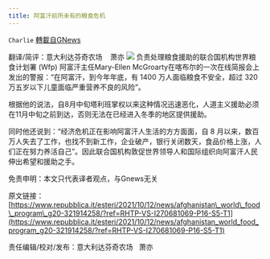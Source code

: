 ```yaml
---
title: 阿富汗前所未有的粮食危机
---
```

`Charlie` [轉載自GNews](https://gnews.org/zh-hans/1590914/)

翻译/简评：意大利达芬奇农场    萧亦
![](https://assets.gnews.org/wp-content/uploads/2021/10/10131-2.jpg)
负责处理粮食援助的联合国机构世界粮食计划署 ​​(Wfp) 阿富汗主任Mary-Ellen McGroarty在喀布尔的一次在线简报会上发出的警报：“在阿富汗，到今年年底，有 1400 万人面临粮食不安全，超过 320 万五岁以下儿童面临严重营养不良的风险”。

根据他的说法，自8月中旬塔利班掌权以来这种情况迅速恶化，人道主义援助必须在11月中旬之前到达，否则无法在已经进入冬季的地区提供援助。

同时他还说到：“经济危机正在影响阿富汗人生活的方方面面，自 8 月以来，数百万人失去了工作，也找不到新工作，企业破产，银行关闭数天，食品价格上涨，人们正在努力养活自己”。因此联合国机构敦促世界领导人和国际组织向阿富汗人民伸出希望和援助之手。

免责申明：本文只代表译者观点，与Gnews无关

原文链接：[https://www.repubblica.it/esteri/2021/10/12/news/afghanistan\_world\_food\_program\_g20-321914258/?ref=RHTP-VS-I270681069-P16-S5-T1](https://www.repubblica.it/esteri/2021/10/12/news/afghanistan_world_food_program_g20-321914258/?ref=RHTP-VS-I270681069-P16-S5-T1)

责任编辑/校对/发布：意大利达芬奇农场   萧亦
